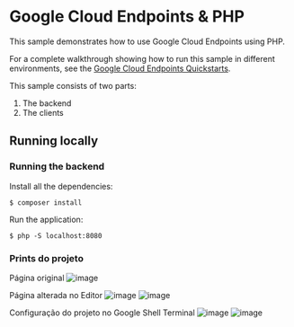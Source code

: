 # Google Cloud Endpoints & PHP

This sample demonstrates how to use Google Cloud Endpoints using PHP.

For a complete walkthrough showing how to run this sample in different
environments, see the
[Google Cloud Endpoints Quickstarts](https://cloud.google.com/endpoints/docs/quickstarts).

This sample consists of two parts:

1. The backend
2. The clients

## Running locally

### Running the backend

Install all the dependencies:

    $ composer install

Run the application:

    $ php -S localhost:8080

### Prints do projeto

Página original
![image](https://user-images.githubusercontent.com/1098781/210976685-13b64ce0-60d2-4be5-b72d-36808ef99c93.png)

Página alterada no Editor
![image](https://user-images.githubusercontent.com/1098781/210976739-a3667a28-f95b-4652-a009-8c44653afa5c.png)
![image](https://user-images.githubusercontent.com/1098781/210976767-b72a1727-e024-4bc8-bc85-7b70fbfdc42a.png)

Configuração do projeto no Google Shell Terminal
![image](https://user-images.githubusercontent.com/1098781/210976952-bd943ad0-e4f6-4698-a97d-1edd61554873.png)
![image](https://user-images.githubusercontent.com/1098781/210977039-530c0980-2c45-4f41-8635-45a59ec440ba.png)


